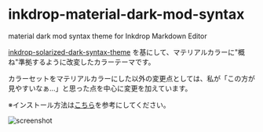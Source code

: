 # inkdrop-material-dark-mod-syntax
material dark mod syntax theme for Inkdrop Markdown Editor

[inkdrop-solarized-dark-syntax-theme](https://github.com/inkdropapp/inkdrop-solarized-dark-syntax-theme) を基にして、マテリアルカラーに"概ね"準拠するように改変したカラーテーマです。  

カラーセットをマテリアルカラーにした以外の変更点としては、私が「この方が見やすいなぁ…」と思った点を中心に変更を加えています。  

※インストール方法は[こちら](https://doc.inkdrop.info/manual/creating-a-theme)を参考にしてください。

![screenshot](https://github.com/yuru7/inkdrop-material-dark-mod-syntax/raw/images/screenshot01.png)

